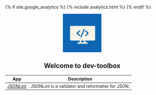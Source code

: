 {% if site.google_analytics %}
{% include analytics.html %}
{% endif %}

<div align=center>
    <a href="/">
        <img src="./images/logo-icon.jpg" width="25%" alt="Logo"/>
    </a>
</div>
<div align=center>
    <h2>Welcome to dev-toolbox</h2>
</div>

|App|Description|
| --- | --- |
| [JSONLint](https://jsonlint.com/) | JSONLint is a validator and reformatter for JSON. |
